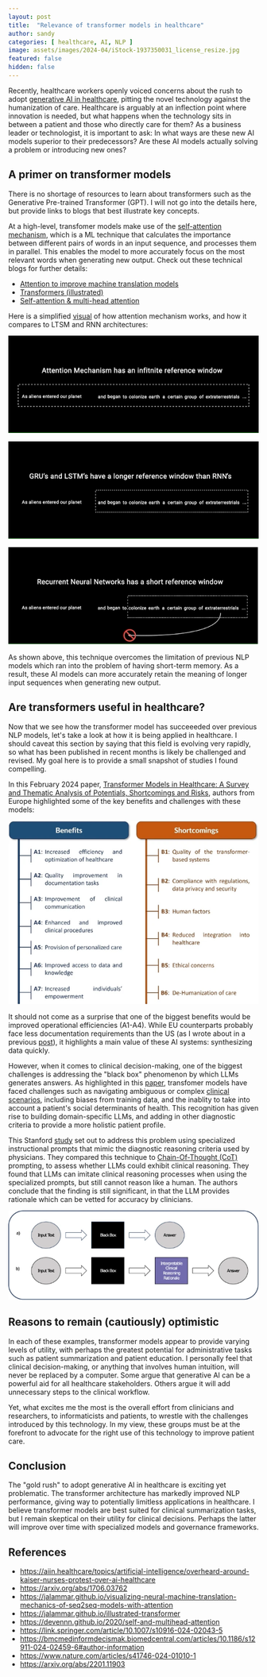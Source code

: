 ```yaml
---
layout: post
title:  "Relevance of transformer models in healthcare"
author: sandy
categories: [ healthcare, AI, NLP ]
image: assets/images/2024-04/iStock-1937350031_license_resize.jpg
featured: false
hidden: false
---
```


Recently, healthcare workers openly voiced concerns about the rush to adopt [generative AI in healthcare](https://aiin.healthcare/topics/artificial-intelligence/overheard-around-kaiser-nurses-protest-over-ai-healthcare), pitting the novel technology against the humanization of care.  Healthcare is arguably at an inflection point where innovation is needed, but what happens when the technology sits in between a patient and those who directly care for them?  As a business leader or technologist, it is important to ask:  In what ways are these new AI models superior to their predecessors?  Are these AI models actually solving a problem or introducing new ones?

## A primer on transformer models
There is no shortage of resources to learn about transformers such as the Generative Pre-trained Transformer (GPT).  I will not go into the details here, but provide links to blogs that best illustrate key concepts.  

At a high-level, transfomer models make use of the [self-attention mechanism](https://arxiv.org/abs/1706.03762), which is a ML technique that calculates the importance between different pairs of words in an input sequence, and processes them in parallel.  This enables the model to more accurately focus on the most relevant words when generating new output.  Check out these technical blogs for further details:
- [Attention to improve machine translation models](https://jalammar.github.io/visualizing-neural-machine-translation-mechanics-of-seq2seq-models-with-attention)
- [Transformers (illustrated)](https://jalammar.github.io/illustrated-transformer)
- [Self-attention & multi-head attention](https://devennn.github.io/2020/self-and-multihead-attention) 

Here is a simplified [visual](https://towardsdatascience.com/illustrated-guide-to-transformers-step-by-step-explanation-f74876522bc0) of how attention mechanism works, and how it compares to LTSM and RNN architectures:

![AttentionMechanism](/assets/images/2024-04/atm.png)

![LSTM](/assets/images/2024-04/lstm.png)

![RNN](/assets/images/2024-04/rnn.png)

As shown above, this technique overcomes the limitation of previous NLP models which ran into the problem of having short-term memory.  As a result, these AI models can more accurately retain the meaning of longer input sequences when generating new output. 

## Are transformers useful in healthcare?
Now that we see how the transformer model has succeeeded over previous NLP models, let's take a look at how it is being applied in healthcare.  I should caveat this section by saying that this field is evolving very rapidly, so what has been published in recent months is likely be challenged and revised.  My goal here is to provide a small snapshot of studies I found compelling.  

In this February 2024 paper, [Transformer Models in Healthcare: A Survey and Thematic Analysis of Potentials, Shortcomings and Risks](https://link.springer.com/article/10.1007/s10916-024-02043-5), authors from Europe highlighted some of the key benefits and challenges with these models:

![Fig2](/assets/images/2024-04/Fig2.png)

It should not come as a surprise that one of the biggest benefits would be improved operational efficiencies (A1-A4).  While EU counterparts probably face less documentation requirements than the US (as I wrote about in a previous [post](https://slsu0424.github.io/ehrs-us-can-llms-make-significant-impact)), it highlights a main value of these AI systems: synthesizing data quickly.  

However, when it comes to clinical decision-making, one of the biggest challenges is addressing the "black box" phenomenon by which LLMs generates answers.  As highlighted in this [paper](https://bmcmedinformdecismak.biomedcentral.com/articles/10.1186/s12911-024-02459-6#author-information), transfomer models have faced challenges such as navigating ambiguous or complex [clinical scenarios](https://www.medrxiv.org/content/10.1101/2023.02.21.23285886v1), including biases from training data, and the inablity to take into account a patient's social determinants of health.  This recognition has given rise to building domain-specific LLMs, and adding in other diagnostic criteria to provide a more holistic patient profile.

This Stanford [study](https://www.nature.com/articles/s41746-024-01010-1) set out to address this problem using specialized instructional prompts that mimic the diagnostic reasoning criteria used by physicians.  They compared this technique to [Chain-Of-Thought (CoT)](https://arxiv.org/abs/2201.11903) prompting, to assess whether LLMs could exhibit clinical reasoning.  They found that LLMs can imitate clinical reasoning processes when using the specialized prompts, but still cannot reason like a human.  The authors conclude that the finding is still significant, in that the LLM provides rationale which can be vetted for accuracy by clinicians.

![Fig1](/assets/images/2024-04/Fig1.png)


## Reasons to remain (cautiously) optimistic
In each of these examples, transformer models appear to provide varying levels of utility, with perhaps the greatest potential for administrative tasks such as patient summarization and patient education.  I personally feel that clinical decision-making, or anything that involves human intuition, will never be replaced by a computer.  Some argue that generative AI can be a powerful aid for all healthcare stakeholders.  Others argue it will add unnecessary steps to the clinical workflow.  

Yet, what excites me the most is the overall effort from clinicians and researchers, to informaticists and patients, to wrestle with the challenges introduced by this technology.  In my view, these groups must be at the forefront to advocate for the right use of this technology to improve patient care.


## Conclusion
The "gold rush" to adopt generative AI in healthcare is exciting yet problematic.  The transformer architecture has markedly improved NLP performance, giving way to potentially limitless applications in healthcare.  I believe transformer models are best suited for clinical summarization tasks, but I remain skeptical on their utility for clinical decisions.  Perhaps the latter will improve over time with specialized models and governance frameworks.


## References
+ <https://aiin.healthcare/topics/artificial-intelligence/overheard-around-kaiser-nurses-protest-over-ai-healthcare>
+ <https://arxiv.org/abs/1706.03762>
+ <https://jalammar.github.io/visualizing-neural-machine-translation-mechanics-of-seq2seq-models-with-attention>
+ <https://jalammar.github.io/illustrated-transformer>
+ <https://devennn.github.io/2020/self-and-multihead-attention>
+ <https://link.springer.com/article/10.1007/s10916-024-02043-5>
+ <https://bmcmedinformdecismak.biomedcentral.com/articles/10.1186/s12911-024-02459-6#author-information>
+ <https://www.nature.com/articles/s41746-024-01010-1>
+ <https://arxiv.org/abs/2201.11903>
